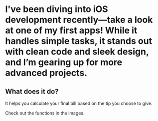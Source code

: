 # I've been diving into iOS development recently—take a look at one of my first apps! While it handles simple tasks, it stands out with clean code and sleek design, and I’m gearing up for more advanced projects.



## What does it do? 

It helps you calculate your final bill based on the tip you choose to give.

Check out the functions in the images.

